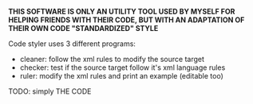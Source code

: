 **THIS SOFTWARE IS ONLY AN UTILITY TOOL USED BY MYSELF
FOR HELPING FRIENDS WITH THEIR CODE,
BUT WITH AN ADAPTATION OF THEIR OWN CODE "STANDARDIZED" STYLE**

Code styler uses 3 different programs:
- cleaner: follow the xml rules to modify the source target
- checker: test if the source target follow it's xml language rules
- ruler: modify the xml rules and print an example (editable too)

TODO:
    simply THE CODE
